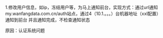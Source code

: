 1.修改用户信息，如ip，冻结用户等，为马上通知前台，实现方式：通过url通知my.wanfangdata.com.cn/auth站点，通过4（10.1.。。。）台机器地址（xxl配置）通知到前台
并且通知完成，不检查通知状态

原因：认证系统问题